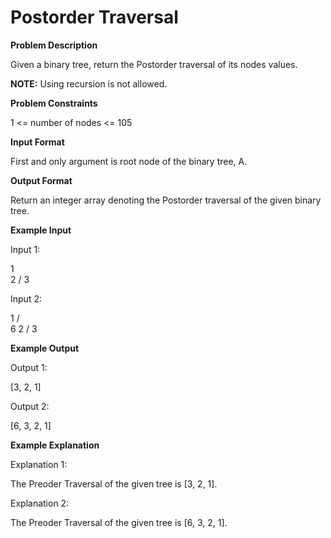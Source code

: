 # Postorder Traversal
**Problem Description**  

Given a binary tree, return the Postorder traversal of its nodes values.

**NOTE:** Using recursion is not allowed.

  
  
**Problem Constraints**  

1 <= number of nodes <= 105

  
  
**Input Format**  

First and only argument is root node of the binary tree, A.

  
  
**Output Format**  

Return an integer array denoting the Postorder traversal of the given binary tree.

  
  
**Example Input**  

Input 1:

   1
    \
     2
    /
   3

Input 2:

   1
  / \
 6   2
    /
   3

  
  
**Example Output**  

Output 1:

 [3, 2, 1]

Output 2:

 [6, 3, 2, 1]

  
  
**Example Explanation**  

Explanation 1:

 The Preoder Traversal of the given tree is [3, 2, 1].

Explanation 2:

 The Preoder Traversal of the given tree is [6, 3, 2, 1].
